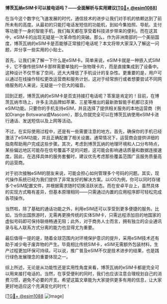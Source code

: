 **博茨瓦纳eSIM卡可以接电话吗？——全面解析与实用建议[[TG💪+ @esim1088](https://t.me/s/esim1088)]**

在当今这个数字化飞速发展的时代，通信技术的进步让我们对手机的依赖达到了前所未有的高度。从最初的只能打电话发短信的功能机，到如今集拍照、导航、支付等功能于一身的智能手机，我们每天都在享受着科技进步带来的便利。而在这其中，eSIM卡的出现无疑是一次革命性的突破。那么，作为非洲南部的一个美丽国度，博茨瓦纳的eSIM卡是否能够正常接打电话呢？本文将带大家深入了解这一问题，并分享一些实用的小贴士。

首先，让我们来了解一下什么是eSIM卡。简单来说，eSIM卡就是一种嵌入式SIM卡，它不像传统SIM卡那样需要单独的一张物理卡片，而是直接集成到了设备中。这种设计不仅节省了空间，还大大降低了手机设计的复杂性。更重要的是，用户可以通过在线操作轻松更改运营商和服务计划，这对于经常旅行或者想要尝试不同网络服务的人来说，无疑是一个巨大的福音。

回到正题，博茨瓦纳的eSIM卡是否支持接打电话呢？答案是肯定的！目前，在博茨瓦纳市场上，许多主流品牌如苹果、三星等推出的最新款智能手机都已支持eSIM功能。只要你的手机支持eSIM，并且选择了提供相关服务的本地运营商（例如Orange Botswana或Mascom），那么你就完全可以在博茨瓦纳使用eSIM卡进行通话、发送短信以及上网等活动。

不过，在实际使用过程中，还是有一些需要注意的地方。首先，确保你的手机已经激活了eSIM功能，并且正确配置了相关设置。通常情况下，运营商会提供详细的指南帮助用户完成这些步骤。其次，考虑到博茨瓦纳的地理环境和人口分布特点，某些偏远地区可能存在信号覆盖不足的问题，这可能会影响通话质量和数据连接速度。因此，在选择具体的服务套餐时，建议优先考虑那些覆盖范围广且服务质量高的运营商。

对于初次接触eSIM的朋友来说，可能会担心如何管理多个号码的问题。其实，现代操作系统已经为我们提供了非常友好的解决方案。以iOS为例，你可以同时存储多个eSIM配置文件，并根据需求随时切换活跃状态。而在安卓平台上，虽然具体的实现方式略有差异，但基本原理相同——只需通过内置的应用程序即可轻松完成各项操作。

当然啦，除了基础的通话功能之外，利用eSIM还可以享受到更多便捷的服务。比如，当你出国旅游时，无需再更换传统的实体SIM卡，只需远程添加目的地国家的虚拟号码即可保持联络畅通无阻；此外，对于商务人士而言，拥有独立的企业通讯录与私人联系方式分离的能力也显得尤为重要。

最后值得一提的是，随着全球范围内对环境保护意识的提升，采用eSIM技术还有助于减少电子废弃物的产生。毕竟相比传统SIM卡，eSIM无需额外包装材料，生产过程更加环保可持续。可以说，推广普及eSIM不仅是技术进步的结果，也是践行绿色发展理念的重要体现之一。

综上所述，无论是从功能性还是实用性角度来看，博茨瓦纳的eSIM卡都是完全可以用来接打电话的。当然，在享受便利的同时，我们也应该注意合理规划自己的消费习惯，避免不必要的开支。希望这篇文章能为大家提供更多有用的信息，让大家更好地适应这个充满变化的时代！

[[TG💪+ @esim1088](https://t.me/s/esim1088) ![Image](https://i.postimg.cc/4NQfJmqS/Snipaste-2025-05-13-00-14-12.png)]